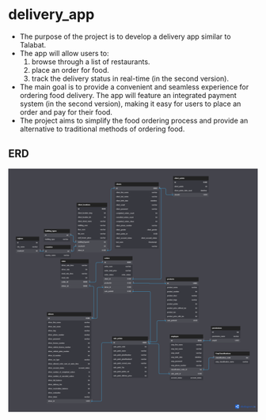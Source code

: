 # delivery_app

- The purpose of the project is to develop a delivery app similar to Talabat.
- The app will allow users to:
  1. browse through a list of restaurants.
  2. place an order for food.
  3. track the delivery status in real-time (in the second version).
- The main goal is to provide a convenient and seamless experience for ordering food delivery. The app will feature an integrated payment system (in the second version), making it easy for users to place an order and pay for their food.
- The project aims to simplify the food ordering process and provide an alternative to traditional methods of ordering food.

## ERD

![ERD](./assets/ERD.png)
